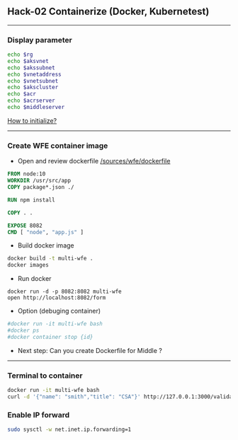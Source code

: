 ## Hack-02 Containerize (Docker, Kubernetest)
---
### Display parameter

```bash
echo $rg
echo $aksvnet
echo $akssubnet
echo $vnetaddress
echo $vnetsubnet
echo $akscluster
echo $acr
echo $acrserver
echo $middleserver
```
[How to initialize?](https://github.com/SmithMMTK/DevOpsHack/blob/master/Hack-01.md#prepare-environment-parameter)

--- 

### Create WFE container image

- Open and review dockerfile [/sources/wfe/dockerfile](/sources/wfe/app/dockerfile)
```dockerfile
FROM node:10
WORKDIR /usr/src/app
COPY package*.json ./

RUN npm install

COPY . .

EXPOSE 8082
CMD [ "node", "app.js" ]
```

- Build docker image

```bash
docker build -t multi-wfe .
docker images
```

- Run docker
```
docker run -d -p 8082:8082 multi-wfe 
open http://localhost:8082/form
```

- Option (debuging container)
```bash
#docker run -it multi-wfe bash
#docker ps
#docker container stop {id}
```

- Next step: Can you create Dockerfile for Middle ?

---

### Terminal to container
```bash
docker run -it multi-wfe bash
curl -d '{"name": "smith","title": "CSA"}' http://127.0.0.1:3000/validate -i -H 'Content-Type: application/json'

```

### Enable IP forward
```bash
sudo sysctl -w net.inet.ip.forwarding=1
```
